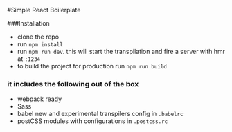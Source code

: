 #Simple React Boilerplate

###Installation

- clone the repo
- run `npm install`
- run `npm run dev`. this will start the transpilation and fire a server with hmr at `:1234`
- to build the project for production run `npm run build`


### it includes the following out of the box

- webpack ready
- Sass
- babel new and experimental transpilers config in `.babelrc`
- postCSS modules with configurations in `.postcss.rc`